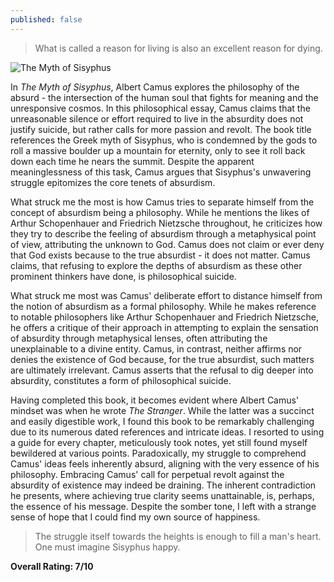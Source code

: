 ```yaml
---
published: false
---
```

> What is called a reason for living is also an excellent reason for dying.

![The Myth of Sisyphus](https://upload.wikimedia.org/wikipedia/commons/thumb/4/43/Punishment_sisyph.jpg/540px-Punishment_sisyph.jpg)

In _The Myth of Sisyphus_, Albert Camus explores the philosophy of the absurd - the intersection of the human soul that fights for meaning and the unresponsive cosmos. In this philosophical essay, Camus claims that the unreasonable silence or effort required to live in the absurdity does not justify suicide, but rather calls for more passion and revolt. The book title references the Greek myth of Sisyphus, who is condemned by the gods to roll a massive boulder up a mountain for eternity, only to see it roll back down each time he nears the summit. Despite the apparent meaninglessness of this task, Camus argues that Sisyphus's unwavering struggle epitomizes the core tenets of absurdism.

What struck me the most is how Camus tries to separate himself from the concept of absurdism being a philosophy. While he mentions the likes of Arthur Schopenhauer and Friedrich Nietzsche throughout, he criticizes how they try to describe the feeling of absurdism through a metaphysical point of view, attributing the unknown to God. Camus does not claim or ever deny that God exists because to the true absurdist - it does not matter. Camus claims, that refusing to explore the depths of absurdism as these other prominent thinkers have done, is philosophical suicide.

What struck me most was Camus' deliberate effort to distance himself from the notion of absurdism as a formal philosophy. While he makes reference to notable philosophers like Arthur Schopenhauer and Friedrich Nietzsche, he offers a critique of their approach in attempting to explain the sensation of absurdity through metaphysical lenses, often attributing the unexplainable to a divine entity. Camus, in contrast, neither affirms nor denies the existence of God because, for the true absurdist, such matters are ultimately irrelevant. Camus asserts that the refusal to dig deeper into absurdity, constitutes a form of philosophical suicide.

Having completed this book, it becomes evident where Albert Camus' mindset was when he wrote _The Stranger_. While the latter was a succinct and easily digestible work, I found this book to be remarkably challenging due to its numerous dated references and intricate ideas. I resorted to using a guide for every chapter, meticulously took notes, yet still found myself bewildered at various points. Paradoxically, my struggle to comprehend Camus' ideas feels inherently absurd, aligning with the very essence of his philosophy. Embracing Camus' call for perpetual revolt against the absurdity of existence may indeed be draining. The inherent contradiction he presents, where achieving true clarity seems unattainable, is, perhaps, the essence of his message. Despite the somber tone, I left with a strange sense of hope that I could find my own source of happiness.

> The struggle itself towards the heights is enough to fill a man's heart. One must imagine Sisyphus happy.

**Overall Rating: 7/10**